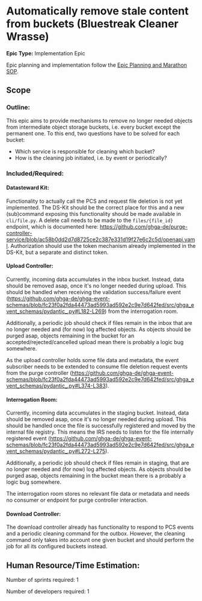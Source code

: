 # Automatically remove stale content from buckets (Bluestreak Cleaner Wrasse)
**Epic Type:** Implementation Epic

Epic planning and implementation follow the
[Epic Planning and Marathon SOP](https://ghga.pages.hzdr.de/internal.ghga.de/main/sops/development/epic_planning/).


## Scope
### Outline:

This epic aims to provide mechanisms to remove no longer needed objects from intermediate object storage buckets, i.e. every bucket except the permanent one.
To this end, two questions have to be solved for each bucket:
 - Which service is responsible for cleaning which bucket?
 - How is the cleaning job initiated, i.e. by event or periodically?

### Included/Required:

#### Datasteward Kit:
Functionality to actually call the PCS and request file deletion is not yet implemented.
The DS-Kit should be the correct place for this and a new (sub)command exposing this functionality should be made available in `cli/file.py`.
A delete call needs to be made to the `files/{file_id}` endpoint, which is documented here: https://github.com/ghga-de/purge-controller-service/blob/ac58b0dd2d7d8725ce2c387e331d19f27e6c2c5d/openapi.yaml.
Authorization should use the token mechanism already implemented in the DS-Kit, but a separate and distinct token.

#### Upload Controller:
Currently, incoming data accumulates in the inbox bucket. Instead, data should be removed asap, once it's no longer needed during upload. This should be handled when receiving the validation success/failure event (https://github.com/ghga-de/ghga-event-schemas/blob/fc23f0a2fda44473ad5993ad592e2c9e7d642fed/src/ghga_event_schemas/pydantic_.py#L182-L269) from the interrogation room.

Additionally, a periodic job should check if files remain in the inbox that are no longer needed and (for now) log affected objects. As objects should be purged asap, objects remaining in the bucket for an accepted/rejected/cancelled upload mean there is probably a logic bug somewhere.

As the upload controller holds some file data and metadata, the event subscriber needs to be extended to consume file deletion request events from the purge controller (https://github.com/ghga-de/ghga-event-schemas/blob/fc23f0a2fda44473ad5993ad592e2c9e7d642fed/src/ghga_event_schemas/pydantic_.py#L374-L383).

#### Interrogation Room:
Currently, incoming data accumulates in the staging bucket. Instead, data should be removed asap, once it's no longer needed during upload. This should be handled once the file is successfully registered and moved by the internal file registry. This means the IRS needs to listen for the file internally registered event (https://github.com/ghga-de/ghga-event-schemas/blob/fc23f0a2fda44473ad5993ad592e2c9e7d642fed/src/ghga_event_schemas/pydantic_.py#L272-L275).

Additionally, a periodic job should check if files remain in staging, that are no longer needed and (for now) log affected objects. As objects should be purged asap, objects remaining in the bucket mean there is a probably a logic bug somewhere.

The interrogation room stores no relevant file data or metadata and needs no consumer or endpoint for purge controller interaction.

#### Download Controller:
The download controller already has functionality to respond to PCS events and a periodic cleaning command for the outbox.
However, the cleaning command only takes into account one given bucket and should perform the job for all its configured buckets instead.


## Human Resource/Time Estimation:

Number of sprints required: 1

Number of developers required: 1
